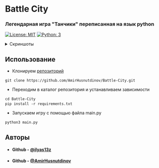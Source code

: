 # Battle City
### Легендарная игра "Танчики" переписанная на язык python

[![License: MIT](https://img.shields.io/badge/License-MIT-yellow.svg)](https://opensource.org/licenses/MIT) [![Python: 3](https://img.shields.io/badge/python-3-blue.svg)](https://www.python.org/)

<details>
  <summary>Скриншоты</summary>
  
![Start_page](https://raw.githubusercontent.com/AmirHusnutdinov/Battle-City/back/Screenshots/1.png)
![Rules_Page](https://raw.githubusercontent.com/AmirHusnutdinov/Battle-City/back/Screenshots/2.png)
![Settings Page](https://raw.githubusercontent.com/AmirHusnutdinov/Battle-City/back/Screenshots/3.png)
![Map1](https://raw.githubusercontent.com/AmirHusnutdinov/Battle-City/back/Screenshots/4.png)
![Map2](https://raw.githubusercontent.com/AmirHusnutdinov/Battle-City/back/Screenshots/5.png)

</details>

## Использование
* Клонируем [репозиторий](https://github.com/AmirHusnutdinov/Battle-City)
```shell
git clone https://github.com/AmirHusnutdinov/Battle-City.git
```
* Переходим в каталог репозитория и устанавливаем зависимости
```shell
cd Battle-City
pip install -r requirements.txt
```
* Запускаем игру с помощью файла main.py
```shell
python3 main.py
```

## Авторы
* #### Github - [@ilyas13z](https://github.com/ilyas13z)
* #### Github - [@AmirHusnutdinov](https://github.com/AmirHusnutdinov)

